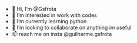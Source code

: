 - 👋 Hi, I’m @Gsfrota
- 👀 I’m interested in work with codes  
- 🌱 I’m currently learning python
- 💞️ I’m looking to collaborate on anything im useful
- 📫 reach me on insta @guilherme.gsfrota

<!---
Gsfrota/Gsfrota is a ✨ special ✨ repository because its `README.md` (this file) appears on your GitHub profile.
You can click the Preview link to take a look at your changes.
--->

